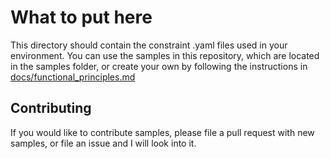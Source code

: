 # What to put here

This directory should contain the constraint .yaml files used in your environment. You can use the samples in this repository, which are located in the samples folder, or create your own by following the instructions in [docs/functional_principles.md](../../docs/functional_principles.md)

## Contributing

If you would like to contribute samples, please file a pull request with new samples, or file an issue and I will look into it.
